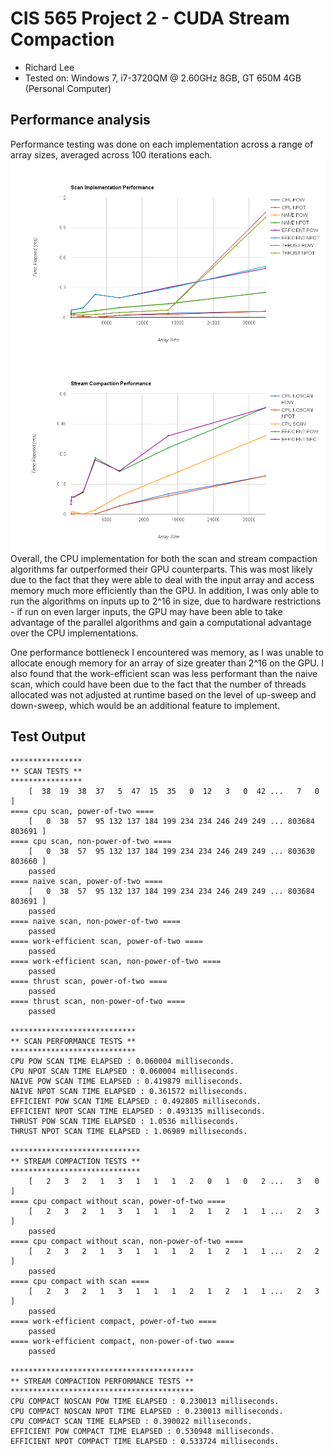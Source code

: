 CIS 565 Project 2 - CUDA Stream Compaction
======================
* Richard Lee
* Tested on: Windows 7, i7-3720QM @ 2.60GHz 8GB, GT 650M 4GB (Personal Computer)

## Performance analysis
Performance testing was done on each implementation across a range of array sizes, averaged across 100 iterations each.
![](images/scanPerformance.png)
![](images/compactPerformance.png)
Overall, the CPU implementation for both the scan and stream compaction algorithms far outperformed their GPU counterparts. This was most likely due to the fact that they were able to deal with the input array and access memory much more efficiently than the GPU. In addition, I was only able to run the algorithms on inputs up to 2^16 in size, due to hardware restrictions - if run on even larger inputs, the GPU may have been able to take advantage of the parallel algorithms and gain a computational advantage over the CPU implementations. 

One performance bottleneck I encountered was memory, as I was unable to allocate enough memory for an array of size greater than 2^16 on the GPU. I also found that the work-efficient scan was less performant than the naive scan, which could have been due to the fact that the number of threads allocated was not adjusted at runtime based on the level of up-sweep and down-sweep, which would be an additional feature to implement. 

## Test Output
```
****************
** SCAN TESTS **
****************
    [  38  19  38  37   5  47  15  35   0  12   3   0  42 ...   7   0 ]
==== cpu scan, power-of-two ====
    [   0  38  57  95 132 137 184 199 234 234 246 249 249 ... 803684 803691 ]
==== cpu scan, non-power-of-two ====
    [   0  38  57  95 132 137 184 199 234 234 246 249 249 ... 803630 803660 ]
    passed
==== naive scan, power-of-two ====
    [   0  38  57  95 132 137 184 199 234 234 246 249 249 ... 803684 803691 ]
    passed
==== naive scan, non-power-of-two ====
    passed
==== work-efficient scan, power-of-two ====
    passed
==== work-efficient scan, non-power-of-two ====
    passed
==== thrust scan, power-of-two ====
    passed
==== thrust scan, non-power-of-two ====
    passed

****************************
** SCAN PERFORMANCE TESTS **
****************************
CPU POW SCAN TIME ELAPSED : 0.060004 milliseconds.
CPU NPOT SCAN TIME ELAPSED : 0.060004 milliseconds.
NAIVE POW SCAN TIME ELAPSED : 0.419879 milliseconds.
NAIVE NPOT SCAN TIME ELAPSED : 0.361572 milliseconds.
EFFICIENT POW SCAN TIME ELAPSED : 0.492805 milliseconds.
EFFICIENT NPOT SCAN TIME ELAPSED : 0.493135 milliseconds.
THRUST POW SCAN TIME ELAPSED : 1.0536 milliseconds.
THRUST NPOT SCAN TIME ELAPSED : 1.06989 milliseconds.

*****************************
** STREAM COMPACTION TESTS **
*****************************
    [   2   3   2   1   3   1   1   1   2   0   1   0   2 ...   3   0 ]
==== cpu compact without scan, power-of-two ====
    [   2   3   2   1   3   1   1   1   2   1   2   1   1 ...   2   3 ]
    passed
==== cpu compact without scan, non-power-of-two ====
    [   2   3   2   1   3   1   1   1   2   1   2   1   1 ...   2   2 ]
    passed
==== cpu compact with scan ====
    [   2   3   2   1   3   1   1   1   2   1   2   1   1 ...   2   3 ]
    passed
==== work-efficient compact, power-of-two ====
    passed
==== work-efficient compact, non-power-of-two ====
    passed

*****************************************
** STREAM COMPACTION PERFORMANCE TESTS **
*****************************************
CPU COMPACT NOSCAN POW TIME ELAPSED : 0.230013 milliseconds.
CPU COMPACT NOSCAN NPOT TIME ELAPSED : 0.230013 milliseconds.
CPU COMPACT SCAN TIME ELAPSED : 0.390022 milliseconds.
EFFICIENT POW COMPACT TIME ELAPSED : 0.530948 milliseconds.
EFFICIENT NPOT COMPACT TIME ELAPSED : 0.533724 milliseconds.
```